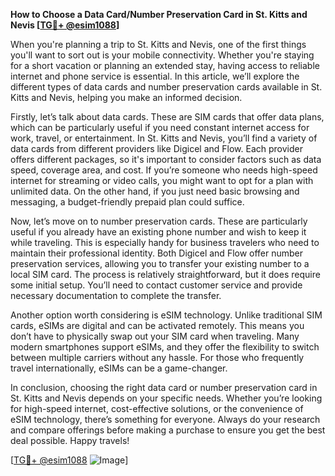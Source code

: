 **How to Choose a Data Card/Number Preservation Card in St. Kitts and Nevis [[TG💪+ @esim1088](https://t.me/s/esim1088)]**

When you're planning a trip to St. Kitts and Nevis, one of the first things you'll want to sort out is your mobile connectivity. Whether you're staying for a short vacation or planning an extended stay, having access to reliable internet and phone service is essential. In this article, we’ll explore the different types of data cards and number preservation cards available in St. Kitts and Nevis, helping you make an informed decision.

Firstly, let’s talk about data cards. These are SIM cards that offer data plans, which can be particularly useful if you need constant internet access for work, travel, or entertainment. In St. Kitts and Nevis, you’ll find a variety of data cards from different providers like Digicel and Flow. Each provider offers different packages, so it's important to consider factors such as data speed, coverage area, and cost. If you’re someone who needs high-speed internet for streaming or video calls, you might want to opt for a plan with unlimited data. On the other hand, if you just need basic browsing and messaging, a budget-friendly prepaid plan could suffice.

Now, let’s move on to number preservation cards. These are particularly useful if you already have an existing phone number and wish to keep it while traveling. This is especially handy for business travelers who need to maintain their professional identity. Both Digicel and Flow offer number preservation services, allowing you to transfer your existing number to a local SIM card. The process is relatively straightforward, but it does require some initial setup. You’ll need to contact customer service and provide necessary documentation to complete the transfer.

Another option worth considering is eSIM technology. Unlike traditional SIM cards, eSIMs are digital and can be activated remotely. This means you don’t have to physically swap out your SIM card when traveling. Many modern smartphones support eSIMs, and they offer the flexibility to switch between multiple carriers without any hassle. For those who frequently travel internationally, eSIMs can be a game-changer.

In conclusion, choosing the right data card or number preservation card in St. Kitts and Nevis depends on your specific needs. Whether you’re looking for high-speed internet, cost-effective solutions, or the convenience of eSIM technology, there’s something for everyone. Always do your research and compare offerings before making a purchase to ensure you get the best deal possible. Happy travels! 

[[TG💪+ @esim1088](https://t.me/s/esim1088) ![Image](https://i.postimg.cc/Y0z9fWf4/image.png)]